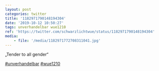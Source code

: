 ```yaml
---
layout: post
categories: twitter
title: '1182971790148194304'
date: '2019-10-12 10:50:27'
tags: unverhandelbar wue1210
ref: 'https://twitter.com/schwarzlichtwue/status/1182971790148194304'
media:
    - file: '/media/1182971772708311041.jpg'
---
```

„Tender to all gender“

[#unverhandelbar](/t/unverhandelbar) [#wue1210](/t/wue1210)  